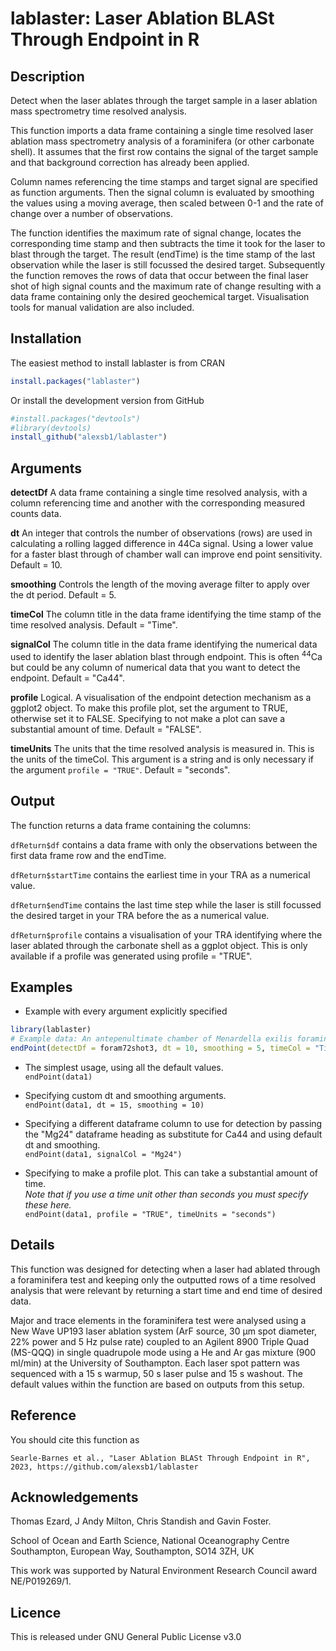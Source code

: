 # lablaster: Laser Ablation BLASt Through Endpoint in R

<!-- badges: start -->
<!-- badges: end -->

## Description

Detect when the laser ablates through the target sample in a laser ablation mass spectrometry time resolved analysis.

This function imports a data frame containing a single time resolved laser ablation mass spectrometry analysis of a foraminifera (or other carbonate shell).
It assumes that the first row contains the signal of the target sample and that background correction has already been applied.

Column names referencing the time stamps and target signal are specified as function arguments.
Then the signal column is evaluated by smoothing the values using a moving average, then scaled between 0-1 and the rate of change over a number of observations.

The function identifies the maximum rate of signal change, locates the corresponding time stamp and then subtracts the time it took for the laser to blast through the target.
The result (endTime) is the time stamp of the last observation while the laser is still focussed the desired target.
Subsequently the function removes the rows of data that occur between the final laser shot of high signal counts and the maximum rate of change resulting with a data frame containing only the desired geochemical target. Visualisation tools for manual validation are also included.

## Installation

The easiest method to install lablaster is from CRAN

```r
install.packages("lablaster")
```
Or install the development version from GitHub

``` r
#install.packages("devtools")
#library(devtools)
install_github("alexsb1/lablaster")
```

## Arguments

**detectDf** A data frame containing a single time resolved analysis, with a column referencing time and another with the corresponding measured counts data.

**dt** An integer that controls the number of observations (rows) are used in calculating a rolling lagged difference in 44Ca signal. Using a lower value for a faster blast through of chamber wall can improve end point sensitivity. Default = 10.

**smoothing** Controls the length of the moving average filter to apply over the dt period. Default = 5.

**timeCol** The column title in the data frame identifying the time stamp of the time resolved analysis. Default = "Time".

**signalCol** The column title in the data frame identifying the numerical data used to identify the laser ablation blast through endpoint. This is often <sup>44</sup>Ca but could be any column of numerical data that you want to detect the endpoint. Default = "Ca44".

**profile** Logical. A visualisation of the endpoint detection mechanism as a ggplot2 object. To make this profile plot, set the argument to TRUE, otherwise set it to FALSE. Specifying to not make a plot can save a substantial amount of time. Default = "FALSE".

**timeUnits** The units that the time resolved analysis is measured in. This is the units of the timeCol. This argument is a string and is only necessary if the argument `profile = "TRUE"`. Default = "seconds".

## Output
The function returns a data frame containing the columns:

`dfReturn$df` contains a data frame with only the observations between the first data frame row and the endTime.

`dfReturn$startTime` contains the earliest time in your TRA as a numerical value.

`dfReturn$endTime` contains the last time step while the laser is still focussed the desired target in your TRA before the as a numerical value.

`dfReturn$profile` contains a visualisation of your TRA identifying where the laser ablated through the carbonate shell as a ggplot object. This is only available if a profile was generated using profile = "TRUE".


## Examples

* Example with every argument explicitly specified
``` r
library(lablaster)
# Example data: An antepenultimate chamber of Menardella exilis foraminifera 72, identified hereon as "foram72shot3".
endPoint(detectDf = foram72shot3, dt = 10, smoothing = 5, timeCol = "Time", signalCol = "Ca44", profile = "TRUE",  timeUnits = "seconds")
```

* The simplest usage, using all the default values. \
`endPoint(data1)`

* Specifying custom dt and smoothing arguments. \
`endPoint(data1, dt = 15, smoothing = 10)`

* Specifying a different dataframe column to use for detection by passing the "Mg24" dataframe heading as substitute for Ca44 and using default dt and smoothing. \
`endPoint(data1, signalCol = "Mg24")`

* Specifying to make a profile plot. This can take a substantial amount of time. \
_Note that if you use a time unit other than seconds you must specify these here._ \
`endPoint(data1, profile = "TRUE", timeUnits = "seconds")`


## Details
This function was designed for detecting when a laser had ablated through a foraminifera test and keeping only the outputted rows of a time resolved analysis that were relevant by returning a start time and end time of desired data.

Major and trace elements in the foraminifera test were analysed using a New Wave UP193 laser ablation system (ArF source, 30 µm spot diameter, 22% power and 5 Hz pulse rate) coupled to an Agilent 8900 Triple Quad (MS-QQQ) in single quadrupole mode using a He and Ar gas mixture (900 ml/min) at the University of Southampton. Each laser spot pattern was sequenced with a 15 s warmup, 50 s laser pulse and 15 s washout. The default values within the function are based on outputs from this setup.

## Reference

You should cite this function as

`Searle-Barnes et al., "Laser Ablation BLASt Through Endpoint in R", 2023, https://github.com/alexsb1/lablaster`

## Acknowledgements
Thomas Ezard, J Andy Milton, Chris Standish and Gavin Foster.

School of Ocean and Earth Science, National Oceanography Centre Southampton, European Way, Southampton, SO14 3ZH, UK

This work was supported by Natural Environment Research Council award NE/P019269/1.

## Licence
This is released under GNU General Public License v3.0

